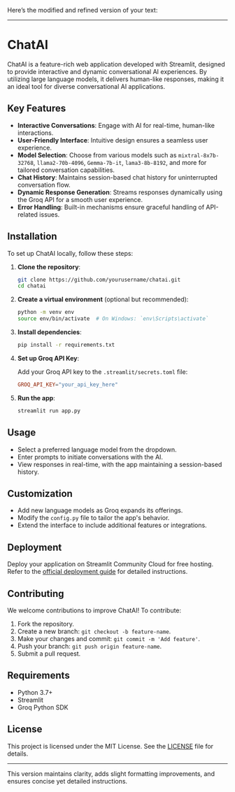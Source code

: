 

Here’s the modified and refined version of your text:

---

# ChatAI

ChatAI is a feature-rich web application developed with Streamlit, designed to provide interactive and dynamic conversational AI experiences. By utilizing large language models, it delivers human-like responses, making it an ideal tool for diverse conversational AI applications.

## Key Features

- **Interactive Conversations**: Engage with AI for real-time, human-like interactions.
- **User-Friendly Interface**: Intuitive design ensures a seamless user experience.
- **Model Selection**: Choose from various models such as `mixtral-8x7b-32768`, `llama2-70b-4096`, `Gemma-7b-it`, `lama3-8b-8192`, and more for tailored conversation capabilities.
- **Chat History**: Maintains session-based chat history for uninterrupted conversation flow.
- **Dynamic Response Generation**: Streams responses dynamically using the Groq API for a smooth user experience.
- **Error Handling**: Built-in mechanisms ensure graceful handling of API-related issues.

## Installation

To set up ChatAI locally, follow these steps:

1. **Clone the repository**:

   ```bash
   git clone https://github.com/yourusername/chatai.git
   cd chatai
   ```

2. **Create a virtual environment** (optional but recommended):

   ```bash
   python -m venv env
   source env/bin/activate  # On Windows: `env\Scripts\activate`
   ```

3. **Install dependencies**:

   ```bash
   pip install -r requirements.txt
   ```

4. **Set up Groq API Key**:

   Add your Groq API key to the `.streamlit/secrets.toml` file:

   ```toml
   GROQ_API_KEY="your_api_key_here"
   ```

5. **Run the app**:

   ```bash
   streamlit run app.py
   ```

## Usage

- Select a preferred language model from the dropdown.
- Enter prompts to initiate conversations with the AI.
- View responses in real-time, with the app maintaining a session-based history.

## Customization

- Add new language models as Groq expands its offerings.
- Modify the `config.py` file to tailor the app's behavior.
- Extend the interface to include additional features or integrations.

## Deployment

Deploy your application on Streamlit Community Cloud for free hosting. Refer to the [official deployment guide](https://docs.streamlit.io/streamlit-cloud) for detailed instructions.

## Contributing

We welcome contributions to improve ChatAI! To contribute:

1. Fork the repository.
2. Create a new branch: `git checkout -b feature-name`.
3. Make your changes and commit: `git commit -m 'Add feature'`.
4. Push your branch: `git push origin feature-name`.
5. Submit a pull request.

## Requirements

- Python 3.7+
- Streamlit
- Groq Python SDK

## License

This project is licensed under the MIT License. See the [LICENSE](LICENSE) file for details.

---

This version maintains clarity, adds slight formatting improvements, and ensures concise yet detailed instructions.
